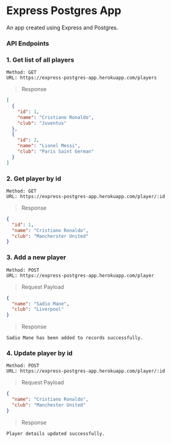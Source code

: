 # Express Postgres App

An app created using Express and Postgres.

### API Endpoints

### 1. Get list of all players

```
Method: GET
URL: https://express-postgres-app.herokuapp.com/players
```

> Response

```json
[
  {
    "id": 1,
    "name": "Cristiano Ronaldo",
    "club": "Juventus"
  },
  {
    "id": 2,
    "name": "Lionel Messi",
    "club": "Paris Saint German"
  }
]
```

### 2. Get player by id

```
Method: GET
URL: https://express-postgres-app.herokuapp.com/player/:id
```

> Response

```json
{
  "id": 1,
  "name": "Cristiano Ronaldo",
  "club": "Mancherster United"
}
```

### 3. Add a new player

```
Method: POST
URL: https://express-postgres-app.herokuapp.com/player
```

> Request Payload

```json
{
  "name": "Sadio Mane",
  "club": "Liverpool"
}
```

> Response

```
Sadio Mane has been added to records successfully.
```

### 4. Update player by id

```
Method: POST
URL: https://express-postgres-app.herokuapp.com/player/:id
```

> Request Payload

```json
{
  "name": "Cristiano Ronaldo",
  "club": "Manchester United"
}
```

> Response

```
Player details updated successfully.
```
